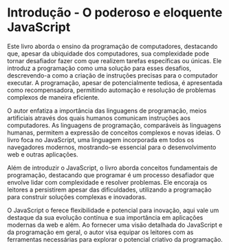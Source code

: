 
  #  Introdução  - O poderoso e eloquente JavaScript

Este livro aborda o ensino da programação de computadores, destacando que, apesar da ubiquidade dos computadores, sua complexidade pode tornar desafiador fazer com que realizem tarefas específicas ou únicas. Ele introduz a programação como uma solução para esses desafios, descrevendo-a como a criação de instruções precisas para o computador executar. A programação, apesar de potencialmente tediosa, é apresentada como recompensadora, permitindo automação e resolução de problemas complexos de maneira eficiente.

O autor enfatiza a importância das linguagens de programação, meios artificiais através dos quais humanos comunicam instruções aos computadores. As linguagens de programação, comparáveis às linguagens humanas, permitem a expressão de conceitos complexos e novas ideias. O livro foca no JavaScript, uma linguagem incorporada em todos os navegadores modernos, mostrando-se essencial para o desenvolvimento web e outras aplicações.

Além de introduzir o JavaScript, o livro aborda conceitos fundamentais de programação, destacando que programar é um processo desafiador que envolve lidar com complexidade e resolver problemas. Ele encoraja os leitores a persistirem apesar das dificuldades, utilizando a programação para construir soluções complexas e inovadoras.

O JavaScript o ferece flexibilidade e potencial para inovação, aqui vale um destaque da sua evolução contínua e sua importância em aplicações modernas da web e além. Ao fornecer uma visão detalhada do JavaScript e da programação em geral, o autor visa equipar os leitores com as ferramentas necessárias para explorar o potencial criativo da programação.


